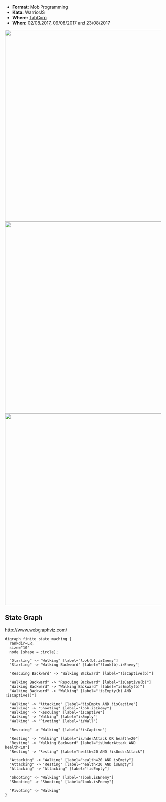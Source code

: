 * **Format:** Mob Programming
* **Kata:** WarriorJS
* **Where:** [TabCorp](https://www.tabcorp.com.au/)
* **When:** 02/08/2017, 09/08/2017 and 23/08/2017

<img src="https://user-images.githubusercontent.com/2061821/28901072-19df4a86-7839-11e7-954c-3e2868ac7276.jpg" width="620px" />

<img src="https://user-images.githubusercontent.com/2061821/29149436-82cec39a-7db7-11e7-83ee-4a1f97f75b89.jpg" width="620px" />

<img src="https://user-images.githubusercontent.com/2061821/29605416-1f19c436-882e-11e7-8133-bf30a54760a1.png" width="620px" />

## State Graph

http://www.webgraphviz.com/

```
digraph finite_state_maching {
  rankdir=LR;
  size="10"
  node [shape = circle];

  "Starting" -> "Walking" [label="look(b).isEnemy"]
  "Starting" -> "Walking Backward" [label="!look(b).isEnemy"]

  "Rescuing Backward" -> "Walking Backward" [label="!isCaptive(b)"]

  "Walking Backward" -> "Rescuing Backward" [label="isCaptive(b)"]
  "Walking Backward" -> "Walking Backward" [label="isEmpty(b)"]
  "Walking Backward" -> "Walking" [label="!isEmpty(b) AND !isCaptive()"]

  "Walking" -> "Attacking" [label="!isEmpty AND !isCaptive"]
  "Walking" -> "Shooting" [label="look.isEnemy"]
  "Walking" -> "Rescuing" [label="isCaptive"]
  "Walking" -> "Walking" [label="isEmpty"]
  "Walking" -> "Pivoting" [label="isWall"]

  "Rescuing" -> "Walking" [label="!isCaptive"]

  "Resting" -> "Walking" [label="isUnderAttack OR health=20"]
  "Resting" -> "Walking Backward" [label="isUnderAttack AND health<10"]
  "Resting" -> "Resting" [label="health<20 AND !isUnderAttack"]

  "Attacking" -> "Walking" [label="health=20 AND isEmpty"]
  "Attacking" -> "Resting" [label="health<20 AND isEmpty"]
  "Attacking" -> "Attacking" [label="!isEmpty"]

  "Shooting" -> "Walking" [label="!look.isEnemy"]
  "Shooting" -> "Shooting" [label="look.isEnemy"]

  "Pivoting" -> "Walking"
}
```
